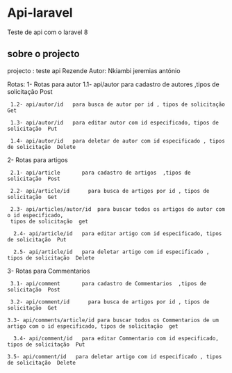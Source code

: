 # Api-laravel
Teste de api com o laravel 8



## sobre o projecto
projecto : teste api Rezende
Autor: Nkiambi jeremias antónio 

Rotas:
  1- Rotas para autor
     1.1- api/autor   para cadastro de autores  ,tipos de solicitação  Post

     1.2- api/autor/id   para busca de autor por id , tipos de solicitação  Get

     1.3- api/autor/id   para editar autor com id especificado, tipos de solicitação  Put

     1.4- api/autor/id   para deletar de autor com id especificado , tipos de solicitação  Delete

  2- Rotas para artigos  

     2.1- api/article       para cadastro de artigos  ,tipos de solicitação  Post

     2.2- api/article/id      para busca de artigos por id , tipos de solicitação  Get

     2.3- api/articles/autor/id  para buscar todos os artigos do autor com o id especificado, 
     tipos de solicitação  get

      2.4- api/article/id   para editar artigo com id especificado, tipos de solicitação  Put

      2.5- api/article/id   para deletar artigo com id especificado , tipos de solicitação  Delete


 3- Rotas para Commentarios  

     3.1- api/comment       para cadastro de Commentarios  ,tipos de solicitação  Post

     3.2- api/comment/id      para busca de artigos por id , tipos de solicitação  Get

    3.3- api/comments/article/id para buscar todos os Commentarios de um artigo com o id especificado, tipos de solicitação  get

      3.4- api/comment/id   para editar Commentario com id especificado, tipos de solicitação  Put

    3.5- api/comment/id   para deletar artigo com id especificado , tipos de solicitação  Delete
